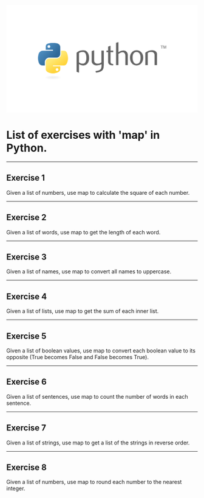 !['Banner Python'](img/Banner_Python.png)

# List of exercises with 'map' in Python.

---

## Exercise 1

Given a list of numbers, use map to calculate the square of each number.

---

## Exercise 2
Given a list of words, use map to get the length of each word.

---

## Exercise 3

Given a list of names, use map to convert all names to uppercase.

---

## Exercise 4

Given a list of lists, use map to get the sum of each inner list.

---

## Exercise 5

Given a list of boolean values, use map to convert each boolean value to its opposite (True becomes False and False becomes True).

---

## Exercise 6

Given a list of sentences, use map to count the number of words in each sentence.

---

## Exercise 7

Given a list of strings, use map to get a list of the strings in reverse order.

---

## Exercise 8

Given a list of numbers, use map to round each number to the nearest integer.